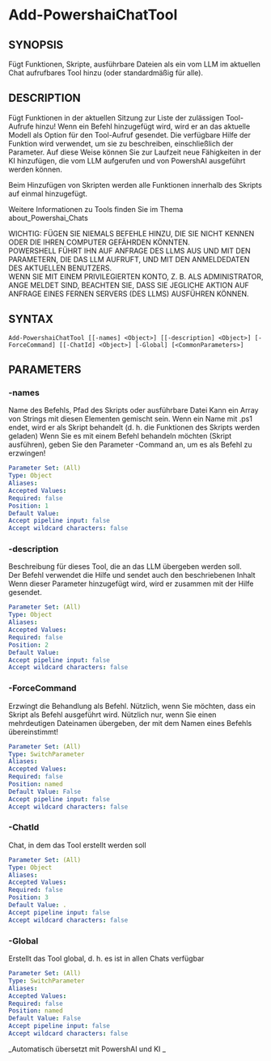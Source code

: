 ﻿---
external help file: powershai-help.xml
schema: 2.0.0
powershai: true
---

# Add-PowershaiChatTool

## SYNOPSIS <!--!= @#Synop !-->
Fügt Funktionen, Skripte, ausführbare Dateien als ein vom LLM im aktuellen Chat aufrufbares Tool hinzu (oder standardmäßig für alle).

## DESCRIPTION <!--!= @#Desc !-->
Fügt Funktionen in der aktuellen Sitzung zur Liste der zulässigen Tool-Aufrufe hinzu!
Wenn ein Befehl hinzugefügt wird, wird er an das aktuelle Modell als Option für den Tool-Aufruf gesendet.
Die verfügbare Hilfe der Funktion wird verwendet, um sie zu beschreiben, einschließlich der Parameter.
Auf diese Weise können Sie zur Laufzeit neue Fähigkeiten in der KI hinzufügen, die vom LLM aufgerufen und von PowershAI ausgeführt werden können.  

Beim Hinzufügen von Skripten werden alle Funktionen innerhalb des Skripts auf einmal hinzugefügt.

Weitere Informationen zu Tools finden Sie im Thema about_Powershai_Chats

WICHTIG: 
FÜGEN SIE NIEMALS BEFEHLE HINZU, DIE SIE NICHT KENNEN ODER DIE IHREN COMPUTER GEFÄHRDEN KÖNNTEN.  
POWERSHELL FÜHRT IHN AUF ANFRAGE DES LLMS AUS UND MIT DEN PARAMETERN, DIE DAS LLM AUFRUFT, UND MIT DEN ANMELDEDATEN DES AKTUELLEN BENUTZERS.  
WENN SIE MIT EINEM PRIVILEGIERTEN KONTO, Z. B. ALS ADMINISTRATOR, ANGE MELDET SIND, BEACHTEN SIE, DASS SIE JEGLICHE AKTION AUF ANFRAGE EINES FERNEN SERVERS (DES LLMS) AUSFÜHREN KÖNNEN.

## SYNTAX <!--!= @#Syntax !-->

```
Add-PowershaiChatTool [[-names] <Object>] [[-description] <Object>] [-ForceCommand] [[-ChatId] <Object>] [-Global] [<CommonParameters>]
```

## PARAMETERS <!--!= @#Params !-->

### -names
Name des Befehls, Pfad des Skripts oder ausführbare Datei
Kann ein Array von Strings mit diesen Elementen gemischt sein.
Wenn ein Name mit .ps1 endet, wird er als Skript behandelt (d. h. die Funktionen des Skripts werden geladen)
Wenn Sie es mit einem Befehl behandeln möchten (Skript ausführen), geben Sie den Parameter -Command an, um es als Befehl zu erzwingen!

```yml
Parameter Set: (All)
Type: Object
Aliases: 
Accepted Values: 
Required: false
Position: 1
Default Value: 
Accept pipeline input: false
Accept wildcard characters: false
```

### -description
Beschreibung für dieses Tool, die an das LLM übergeben werden soll.  
Der Befehl verwendet die Hilfe und sendet auch den beschriebenen Inhalt
Wenn dieser Parameter hinzugefügt wird, wird er zusammen mit der Hilfe gesendet.

```yml
Parameter Set: (All)
Type: Object
Aliases: 
Accepted Values: 
Required: false
Position: 2
Default Value: 
Accept pipeline input: false
Accept wildcard characters: false
```

### -ForceCommand
Erzwingt die Behandlung als Befehl. Nützlich, wenn Sie möchten, dass ein Skript als Befehl ausgeführt wird.
Nützlich nur, wenn Sie einen mehrdeutigen Dateinamen übergeben, der mit dem Namen eines Befehls übereinstimmt!

```yml
Parameter Set: (All)
Type: SwitchParameter
Aliases: 
Accepted Values: 
Required: false
Position: named
Default Value: False
Accept pipeline input: false
Accept wildcard characters: false
```

### -ChatId
Chat, in dem das Tool erstellt werden soll

```yml
Parameter Set: (All)
Type: Object
Aliases: 
Accepted Values: 
Required: false
Position: 3
Default Value: .
Accept pipeline input: false
Accept wildcard characters: false
```

### -Global
Erstellt das Tool global, d. h. es ist in allen Chats verfügbar

```yml
Parameter Set: (All)
Type: SwitchParameter
Aliases: 
Accepted Values: 
Required: false
Position: named
Default Value: False
Accept pipeline input: false
Accept wildcard characters: false
```



<!--PowershaiAiDocBlockStart-->
_Automatisch übersetzt mit PowershAI und KI 
_
<!--PowershaiAiDocBlockEnd-->
